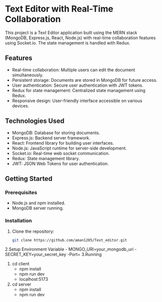 # Text Editor with Real-Time Collaboration

This project is a Text Editor application built using the MERN stack (MongoDB, Express.js, React, Node.js) with real-time collaboration features using Socket.io. The state management is handled with Redux.

## Features

- Real-time collaboration: Multiple users can edit the document simultaneously.
- Persistent storage: Documents are stored in MongoDB for future access.
- User authentication: Secure user authentication with JWT tokens.
- Redux for state management: Centralized state management using Redux.
- Responsive design: User-friendly interface accessible on various devices.

## Technologies Used

- MongoDB: Database for storing documents.
- Express.js: Backend server framework.
- React: Frontend library for building user interfaces.
- Node.js: JavaScript runtime for server-side development.
- Socket.io: Real-time web socket communication.
- Redux: State management library.
- JWT: JSON Web Tokens for user authentication.

## Getting Started

### Prerequisites

- Node.js and npm installed.
- MongoDB server running.

### Installation

1. Clone the repository:

   ```bash
   git clone https://github.com/aman1205/Text_editor.git
   
2.Setup
  Environment Variable
    - MONGO_URI=your_mongodb_uri
    -SECRET_KEY=your_secret_key
    -Port= 
3.Running 
  1. cd client 
      - npm install 
      - npm run dev
      - localhost:5173
  2. cd server
        - npm install
        - npm run dev
     
   
